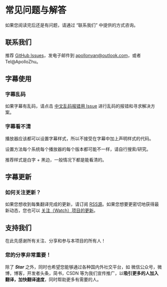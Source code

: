 # 常见问题与解答

如果您阅读完后还是有问题，请通过 “联系我们” 中提供的方式咨询。

## 联系我们

推荐 [GitHub Issues](https://github.com/Apollonyan/CS193p-Developing-Apps-for-iOS-Spring-2020/issues/new/choose)，发电子邮件到 [apollonyan@outlook.com](mailto:apollonyan@outlook.com)，或者 Tel@ApolloZhu。

## 字幕使用

### 字幕乱码

如果字幕有乱码，请点击 [中文乱码报错用 Issue](https://github.com/x140yu/Developing_iOS_8_Apps_With_Swift/issues/131) 进行乱码的报错和寻求解决方案。

### 字幕看不清

播放器应该都可以设置字幕样式，所以不接受在字幕中加上声明样式的代码。

设置方法每个系统每个播放器的每个版本都可能不一样，请自行搜索/研究。

推荐样式是白字 + 黑边，一般情况下都是能看清的。

## 字幕更新

### 如何关注更新？

如果您想收到每集翻译完成的更新，请订阅 [RSS源](https://github.com/Apollonyan/CS193p-Developing-Apps-for-iOS-Spring-2020/releases.atom)。如果您想要更密切地获得最新动态，您也可以 [关注（Watch）项目的更新](https://github.com/Apollonyan/CS193p-Developing-Apps-for-iOS-Spring-2020/subscription)。

## 支持我们

在此先感谢所有关注、分享和参与本项目的所有人！

### 您的分享非常重要！

除了 ***Star*** 之外，同时也希望您能够通过各种国内外社交平台，如 微信公众号，微博，博客，开发者头条，简书，CSDN 等为我们宣传推广，以**吸引更多的人加入翻译，加快翻译速度**，同时帮助更多有需要的人。
